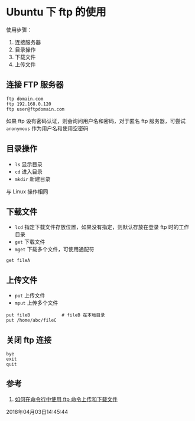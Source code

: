 # Ubuntu 下 ftp 的使用

使用步骤：

1. 连接服务器
1. 目录操作
1. 下载文件
1. 上传文件

## 连接 FTP 服务器

``` shell
ftp domain.com
ftp 192.168.0.120
ftp user@ftpdomain.com
```

如果 ftp 设有密码认证，则会询问用户名和密码，对于匿名 ftp 服务器，可尝试 `anonymous` 作为用户名和使用空密码

## 目录操作

- `ls` 显示目录
- `cd` 进入目录
- `mkdir` 新建目录

与 Linux 操作相同

## 下载文件

- `lcd` 指定下载文件存放位置，如果没有指定，则默认存放在登录 ftp 时的工作目录
- `get` 下载文件
- `mget` 下载多个文件，可使用通配符

``` shell
get fileA
```

## 上传文件

- `put` 上传文件
- `mput` 上传多个文件

``` shell
put fileB            # fileB 在本地目录
put /home/abc/fileC
```

## 关闭 ftp 连接

``` shell
bye
exit
quit
```

## 参考

1. [如何在命令行中使用 ftp 命令上传和下载文件](https://linux.cn/article-6746-1.html)

2018年04月03日14:45:44
